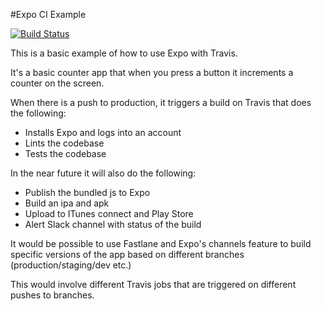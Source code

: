 #Expo CI Example

[![Build Status](https://travis-ci.org/AlexCatch/expo-ci-example.svg?branch=production)](https://travis-ci.org/AlexCatch/expo-ci-example)

This is a basic example of how to use Expo with Travis.

It's a basic counter app that when you press a button it increments a counter on the screen.

When there is a push to production, it triggers a build on Travis that does the following:

- Installs Expo and logs into an account
- Lints the codebase
- Tests the codebase

In the near future it will also do the following:

- Publish the bundled js to Expo
- Build an ipa and apk
- Upload to ITunes connect and Play Store
- Alert Slack channel with status of the build

It would be possible to use Fastlane and Expo's channels feature to build specific versions of the app based on different branches (production/staging/dev etc.)

This would involve different Travis jobs that are triggered on different pushes to branches.